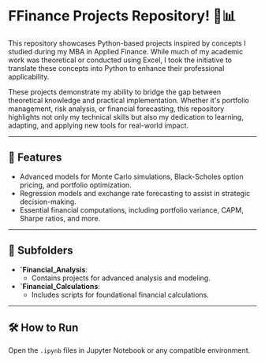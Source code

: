 # FFinance Projects Repository! 💼📊

This repository showcases Python-based projects inspired by concepts I studied during my MBA in Applied Finance. While much of my academic work was theoretical or conducted using Excel, I took the initiative to translate these concepts into Python to enhance their professional applicability.

These projects demonstrate my ability to bridge the gap between theoretical knowledge and practical implementation. Whether it's portfolio management, risk analysis, or financial forecasting, this repository highlights not only my technical skills but also my dedication to learning, adapting, and applying new tools for real-world impact.

---

## 🌟 Features
  - Advanced models for Monte Carlo simulations, Black-Scholes option pricing, and portfolio optimization.
  - Regression models and exchange rate forecasting to assist in strategic decision-making.
  - Essential financial computations, including portfolio variance, CAPM, Sharpe ratios, and more.

---

## 📂 Subfolders
- **`Financial_Analysis**:
  - Contains projects for advanced analysis and modeling.
- **`Financial_Calculations**:
  - Includes scripts for foundational financial calculations.

---

## 🛠️ How to Run
Open the `.ipynb` files in Jupyter Notebook or any compatible environment.
